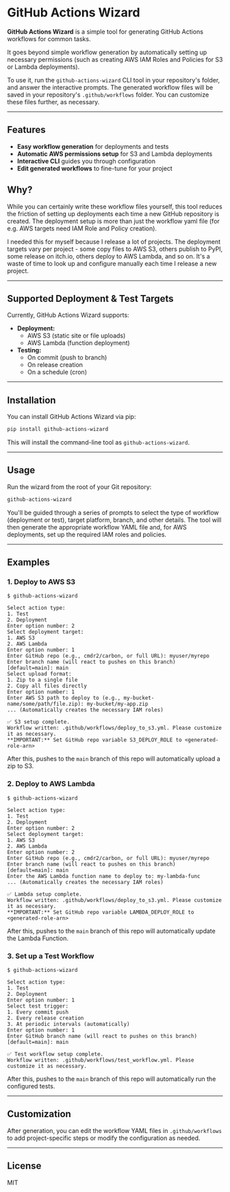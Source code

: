 # GitHub Actions Wizard

**GitHub Actions Wizard** is a simple tool for generating GitHub Actions workflows for common tasks.

It goes beyond simple workflow generation by automatically setting up necessary permissions (such as creating AWS IAM Roles and Policies for S3 or Lambda deployments).

To use it, run the `github-actions-wizard` CLI tool in your repository's folder, and answer the interactive prompts. The generated workflow files will be saved in your repository's `.github/workflows` folder. You can customize these files further, as necessary.

---

## Features

- **Easy workflow generation** for deployments and tests
- **Automatic AWS permissions setup** for S3 and Lambda deployments
- **Interactive CLI** guides you through configuration
- **Edit generated workflows** to fine-tune for your project

## Why?

While you can certainly write these workflow files yourself, this tool reduces the friction of setting up deployments each time a new GitHub repository is created. The deployment setup is more than just the workflow yaml file (for e.g. AWS targets need IAM Role and Policy creation).

I needed this for myself because I release a lot of projects. The deployment targets vary per project - some copy files to AWS S3, others publish to PyPI, some release on itch.io, others deploy to AWS Lambda, and so on. It's a waste of time to look up and configure manually each time I release a new project.

---

## Supported Deployment & Test Targets

Currently, GitHub Actions Wizard supports:

- **Deployment:**
	- AWS S3 (static site or file uploads)
	- AWS Lambda (function deployment)
- **Testing:**
	- On commit (push to branch)
	- On release creation
	- On a schedule (cron)

---

## Installation

You can install GitHub Actions Wizard via pip:

```sh
pip install github-actions-wizard
```

This will install the command-line tool as `github-actions-wizard`.

---

## Usage

Run the wizard from the root of your Git repository:

```sh
github-actions-wizard
```

You'll be guided through a series of prompts to select the type of workflow (deployment or test), target platform, branch, and other details. The tool will then generate the appropriate workflow YAML file and, for AWS deployments, set up the required IAM roles and policies.

---

## Examples


### 1. Deploy to AWS S3

```
$ github-actions-wizard

Select action type:
1. Test
2. Deployment
Enter option number: 2
Select deployment target:
1. AWS S3
2. AWS Lambda
Enter option number: 1
Enter GitHub repo (e.g., cmdr2/carbon, or full URL): myuser/myrepo
Enter branch name (will react to pushes on this branch) [default=main]: main
Select upload format:
1. Zip to a single file
2. Copy all files directly
Enter option number: 1
Enter AWS S3 path to deploy to (e.g., my-bucket-name/some/path/file.zip): my-bucket/my-app.zip
... (Automatically creates the necessary IAM roles)

✅ S3 setup complete.
Workflow written: .github/workflows/deploy_to_s3.yml. Please customize it as necessary.
**IMPORTANT:** Set GitHub repo variable S3_DEPLOY_ROLE to <generated-role-arn>
```

After this, pushes to the `main` branch of this repo will automatically upload a zip to S3.

### 2. Deploy to AWS Lambda

```
$ github-actions-wizard

Select action type:
1. Test
2. Deployment
Enter option number: 2
Select deployment target:
1. AWS S3
2. AWS Lambda
Enter option number: 2
Enter GitHub repo (e.g., cmdr2/carbon, or full URL): myuser/myrepo
Enter branch name (will react to pushes on this branch) [default=main]: main
Enter the AWS Lambda function name to deploy to: my-lambda-func
... (Automatically creates the necessary IAM roles)

✅ Lambda setup complete.
Workflow written: .github/workflows/deploy_to_s3.yml. Please customize it as necessary.
**IMPORTANT:** Set GitHub repo variable LAMBDA_DEPLOY_ROLE to <generated-role-arn>
```

After this, pushes to the `main` branch of this repo will automatically update the Lambda Function.

### 3. Set up a Test Workflow

```
$ github-actions-wizard

Select action type:
1. Test
2. Deployment
Enter option number: 1
Select test trigger:
1. Every commit push
2. Every release creation
3. At periodic intervals (automatically)
Enter option number: 1
Enter GitHub branch name (will react to pushes on this branch) [default=main]: main

✅ Test workflow setup complete.
Workflow written: .github/workflows/test_workflow.yml. Please customize it as necessary.
```

After this, pushes to the `main` branch of this repo will automatically run the configured tests.

---

## Customization

After generation, you can edit the workflow YAML files in `.github/workflows` to add project-specific steps or modify the configuration as needed.

---

## License

MIT
